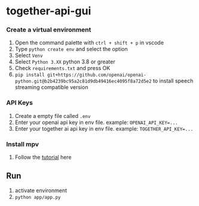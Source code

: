 # together-api-gui
 
### Create a virtual environment
1. Open the command palette with `ctrl + shift + p` in vscode
2. Type `python create env` and select the option
3. Select `Venv`
4. Select `Python 3.XX` python 3.8 or greater
5. Check `requirements.txt` and press OK
6. `pip install git+https://github.com/openai/openai-python.git@b2b4239bc95a2c81d9db49416ec4095f8a72d5e2` to install speech streaming compatible version

### API Keys
1. Create a empty file called `.env`
2. Enter your openai api key in env file. example: `OPENAI_API_KEY=...`
3. Enter your together ai api key in env file. example: `TOGETHER_API_KEY=...`

### Install mpv
1. Follow the [tutorial](https://mpv.io/) here

## Run
1. activate environment 
2. `python app/app.py`